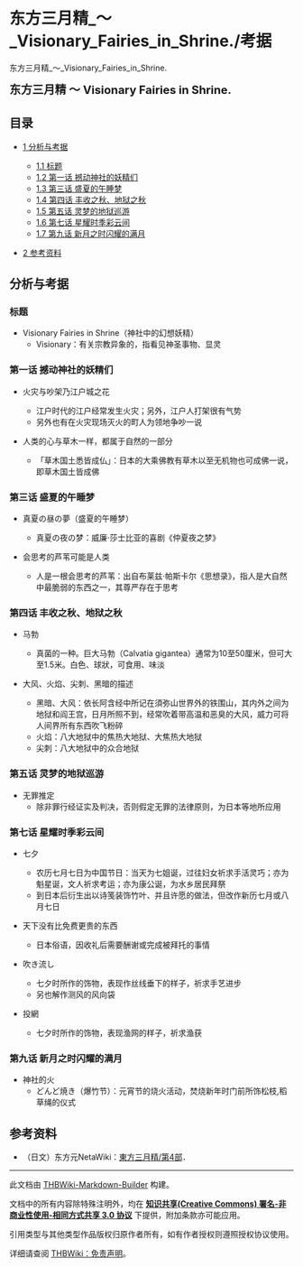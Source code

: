 # 东方三月精_～_Visionary_Fairies_in_Shrine./考据

<!-- source html: G:\repos\THBWiki-Markdown-Builder\THBWikiMarkdown\Temp\main\0\06\ns0%3A%E4%B8%9C%E6%96%B9%E4%B8%89%E6%9C%88%E7%B2%BE_%EF%BD%9E_Visionary_Fairies_in_Shrine%2E%2F%E8%80%83%E6%8D%AE.html -->

东方三月精_～_Visionary_Fairies_in_Shrine.

  
 **<big><big>东方三月精 ～ Visionary Fairies in Shrine.</big></big>** 
  

## 目录

- [1 分析与考据](#分析与考据)

  - [1.1 标题](#标题)
  - [1.2 第一话 撼动神社的妖精们](#第一话_撼动神社的妖精们)
  - [1.3 第三话 盛夏的午睡梦](#第三话_盛夏的午睡梦)
  - [1.4 第四话 丰收之秋、地狱之秋](#第四话_丰收之秋、地狱之秋)
  - [1.5 第五话 灵梦的地狱巡游](#第五话_灵梦的地狱巡游)
  - [1.6 第七话 星耀时季彩云间](#第七话_星耀时季彩云间)
  - [1.7 第九话 新月之时闪耀的满月](#第九话_新月之时闪耀的满月)



- [2 参考资料](#参考资料)




## 分析与考据
### 标题
- Visionary Fairies in Shrine（神社中的幻想妖精）
  - Visionary：有关宗教异象的，指看见神圣事物、显灵


### 第一话 撼动神社的妖精们
- 火灾与吵架乃江户城之花
  - 江户时代的江户经常发生火灾；另外，江户人打架很有气势
  - 另外也有在火灾现场灭火的町人为领地争吵一说


- 人类的心与草木一样，都属于自然的一部分
  - 「草木国土悉皆成仏」：日本的大乘佛教有草木以至无机物也可成佛一说，即草木国土皆成佛


### 第三话 盛夏的午睡梦
- 真夏の昼の夢（盛夏的午睡梦）
  - 真夏の夜の梦：威廉·莎士比亚的喜剧《仲夏夜之梦》


- 会思考的芦苇可能是人类
  - 人是一根会思考的芦苇：出自布莱兹·帕斯卡尔《思想录》，指人是大自然中最脆弱的东西之一，其尊严存在于思考


### 第四话 丰收之秋、地狱之秋
- 马勃
  - 真菌的一种。巨大马勃（Calvatia gigantea）通常为10至50厘米，但可大至1.5米。白色、球狀，可食用、味淡


- 大风、火焰、尖刺、黑暗的描述
  - 黑暗、大风：依长阿含经中所记在須弥山世界外的铁围山，其内外之间为地狱和阎王宫，日月所照不到，经常吹着带高温和恶臭的大风，威力可将人间界所有东西吹飞粉碎
  - 火焰：八大地狱中的焦热大地狱、大焦热大地狱
  - 尖刺：八大地狱中的众合地狱


### 第五话 灵梦的地狱巡游
- 无罪推定
  - 除非罪行经证实及判决，否则假定无罪的法律原则，为日本等地所应用


### 第七话 星耀时季彩云间
- 七夕
  - 农历七月七日为中国节日：当天为七姐诞，过往妇女祈求手活灵巧；亦为魁星诞，文人祈求考运；亦为康公诞，为水乡居民拜祭
  - 到日本后衍生出以诗笺装饰竹叶、并且许愿的做法，但改作新历七月或八月七日


- 天下没有比免费更贵的东西
  - 日本俗语，因收礼后需要酬谢或完成被拜托的事情


- 吹き流し
  - 七夕时所作的饰物，表现作丝线垂下的样子，祈求手艺进步
  - 另也解作测风的风向袋


- 投網
  - 七夕时所作的饰物，表现渔网的样子，祈求渔获


### 第九话 新月之时闪耀的满月
- 神社的火
  - どんど焼き（爆竹节）：元宵节的烧火活动，焚烧新年时门前所饰松枝,稻草绳的仪式


## 参考资料
- （日文）东方元NetaWiki：[東方三月精/第4部](https://seesaawiki.jp/toho-motoneta_2nd/d/����������/��4��)．






---

此文档由 [THBWiki-Markdown-Builder](https://github.com/Delsin-Yu/THBWiki-Markdown-Builder) 构建。

文档中的所有内容除特殊注明外，均在 [**知识共享(Creative Commons) 署名-非商业性使用-相同方式共享 3.0 协议**](https://creativecommons.org/licenses/by-sa/3.0/deed.zh-hans) 下提供，附加条款亦可能应用。

引用类型与其他类型作品版权归原作者所有，如有作者授权则遵照授权协议使用。

详细请查阅 [THBWiki：免责声明](https://thbwiki.cc/THBWiki:%E5%85%8D%E8%B4%A3%E5%A3%B0%E6%98%8E)。

